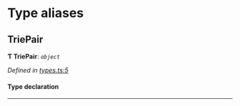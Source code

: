 

# Type aliases

<a id="triepair"></a>

##  TriePair

**Ƭ TriePair**: *`object`*

*Defined in [types.ts:5](https://github.com/polkadot-js/common/blob/c5e0fac/packages/trie-hash/src/types.ts#L5)*

#### Type declaration

___

